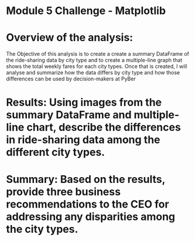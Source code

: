 # Module 5 Challenge - Matplotlib
# Overview of the analysis: 
The Objective of this analysis is to create a create a summary DataFrame of the ride-sharing data by city type and to create a multiple-line graph that shows the total weekly fares for each city types. Once that is created, I will analyse and summarize how the data differs by city type and how those differences can be used by decision-makers at PyBer
# Results: Using images from the summary DataFrame and multiple-line chart, describe the differences in ride-sharing data among the different city types.
# Summary: Based on the results, provide three business recommendations to the CEO for addressing any disparities among the city types.
